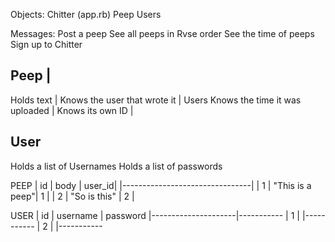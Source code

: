 Objects:
Chitter (app.rb)
Peep
Users

Messages:
Post a peep
See all peeps in Rvse order
See the time of peeps
Sign up to Chitter

Peep                            |   
-----------------------------------------
Holds text                      | 
Knows the user that wrote it    | Users
Knows the time it was uploaded  |
Knows its own ID                |

User
-----------------------------------------
Holds a list of Usernames
Holds a list of passwords


PEEP
| id  | body            | user_id|
|--------------------------------|
|  1  | "This is a peep"|   1    |
|  2  | "So is this"    |   2    |


USER
| id  | username      | password
|---------------------|-----------
|  1  |               |-----------
|  2  |               |-----------

